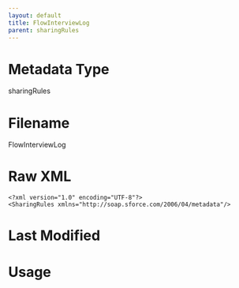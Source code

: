 ```yaml
---
layout: default
title: FlowInterviewLog
parent: sharingRules
---
```

# Metadata Type
sharingRules


# Filename 
FlowInterviewLog


# Raw XML
```
<?xml version="1.0" encoding="UTF-8"?>
<SharingRules xmlns="http://soap.sforce.com/2006/04/metadata"/>
```


# Last Modified


# Usage
